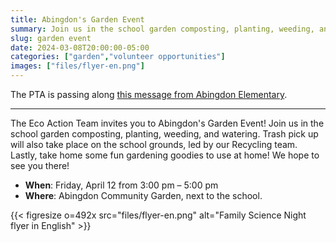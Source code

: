 ```yaml
--- 
title: Abingdon's Garden Event
summary: Join us in the school garden composting, planting, weeding, and watering on Friday, April 12.
slug: garden event
date: 2024-03-08T20:00:00-05:00
categories: ["garden","volunteer opportunities"]
images: ["files/flyer-en.png"]
---
```


The PTA is passing along [this message from Abingdon Elementary](https://abingdon.apsva.us/post/abingdons-garden-event/).

---

The Eco Action Team invites you to Abingdon's Garden Event! Join us in the school garden composting, planting, weeding, and watering. Trash pick up will also take place on the school grounds, led by our Recycling team. Lastly, take home some fun gardening goodies to use at home! We hope to see you there!

- **When**: Friday, April 12 from 3:00 pm – 5:00 pm
- **Where**: Abingdon Community Garden, next to the school.

{{< figresize o=492x src="files/flyer-en.png" alt="Family Science Night flyer in English" >}}